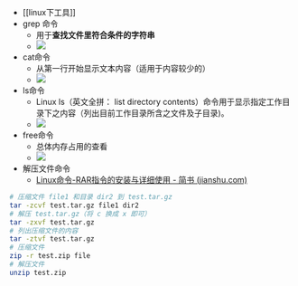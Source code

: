 - [[linux下工具]]
- grep 命令
	- 用于**查找文件里符合条件的字符串**
	- ![](attachments/Pasted%20image%2020230101154719.png)
- cat命令
	- 从第一行开始显示文本内容（适用于内容较少的）
	- ![](attachments/Pasted%20image%2020230101154828.png)
- ls命令
	- Linux ls（英文全拼： list directory contents）命令用于显示指定工作目录下之内容（列出目前工作目录所含之文件及子目录)。
	- ![](attachments/Pasted%20image%2020230101154914.png)
- free命令
	- 总体内存占用的查看
	- ![](attachments/Pasted%20image%2020230101155102.png)
- 解压文件命令
	- [Linux命令-RAR指令的安装与详细使用 - 简书 (jianshu.com)](https://www.jianshu.com/p/b89ef18855b3)
```bash
# 压缩文件 file1 和目录 dir2 到 test.tar.gz
tar -zcvf test.tar.gz file1 dir2
# 解压 test.tar.gz（将 c 换成 x 即可）
tar -zxvf test.tar.gz
# 列出压缩文件的内容
tar -ztvf test.tar.gz 
# 压缩文件
zip -r test.zip file
# 解压文件
unzip test.zip
```